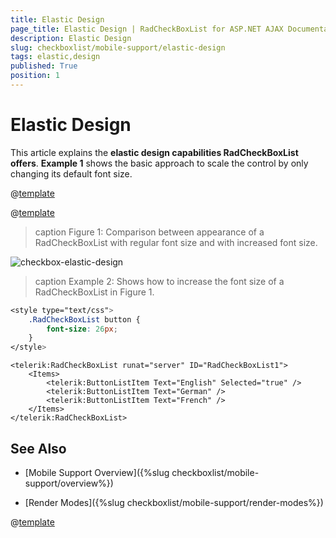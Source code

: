 ```yaml
---
title: Elastic Design
page_title: Elastic Design | RadCheckBoxList for ASP.NET AJAX Documentation
description: Elastic Design
slug: checkboxlist/mobile-support/elastic-design
tags: elastic,design
published: True
position: 1
---
```


# Elastic Design

This article explains the **elastic design capabilities RadCheckBoxList offers**. **Example 1** shows the basic approach to scale the control by only changing its default font size.

@[template](/_templates/common/render-mode.md#resp-design-desc "slug-el: no, slug-fl: no")

@[template](/_templates/common/font-size-notes.md#note-and-example-no-ver "control: RadCheckBoxList")

>caption Figure 1: Comparison between appearance of a RadCheckBoxList with regular font size and with increased font size.

![checkbox-elastic-design](images/checkboxlist-elastic-design.png)

>caption Example 2: Shows how to increase the font size of a RadCheckBoxList in Figure 1.

````CSS
<style type="text/css">
	.RadCheckBoxList button {
		font-size: 26px;
	}
</style>
````

````ASP.NET
<telerik:RadCheckBoxList runat="server" ID="RadCheckBoxList1">
	<Items>
        <telerik:ButtonListItem Text="English" Selected="true" />
        <telerik:ButtonListItem Text="German" />
        <telerik:ButtonListItem Text="French" />
    </Items>
</telerik:RadCheckBoxList>
````

## See Also

 * [Mobile Support Overview]({%slug checkboxlist/mobile-support/overview%})

 * [Render Modes]({%slug checkboxlist/mobile-support/render-modes%})

@[template](/_templates/common/font-size-notes.md#related-resources)